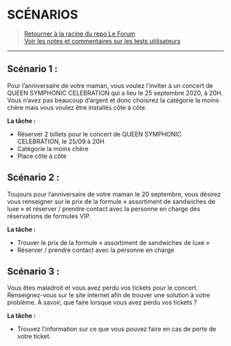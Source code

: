 # SCÉNARIOS
> [Retourner à la racine du repo Le Forum](../../..) \
> [Voir les notes et commentaires sur les tests utilisateurs](../../test_utilisateurs/)

* * *

## Scénario 1 :

Pour l’anniversaire de votre maman, vous voulez l’inviter à un concert de QUEEN SYMPHONIC CELEBRATION qui a lieu le 25 septembre 2020, à 20H. Vous n’avez pas beaucoup d’argent et donc choisirez la catégorie la moins chère mais vous voulez être installés côte à côte.

**La tâche :**
-	Réserver 2 billets pour le concert de QUEEN SYMPHONIC CELEBRATION, le 25/09 à 20H
-	Catégorie la moins chère
-	Place côte à côte



## Scénario 2 :

Toujours pour l’anniversaire de votre maman le 20 septembre, vous désirez vous renseigner sur le prix de la formule « assortiment de sandwiches de luxe » et réserver / prendre contact avec la personne en charge des réservations de formules VIP.

**La tâche :**
-	Trouver le prix de la formule « assortiment de sandwiches de luxe »
-	Réserver / prendre contact avec la personne en charge



## Scénario 3 :

Vous êtes maladroit et vous avez perdu vos tickets pour le concert. Renseignez-vous sur le site internet afin de trouver une solution à votre problème. À savoir, que faire lorsque vous avez perdu vos tickets ?

**La tâche :**
-	Trouvez l’information sur ce que vous pouvez faire en cas de perte de votre ticket.
